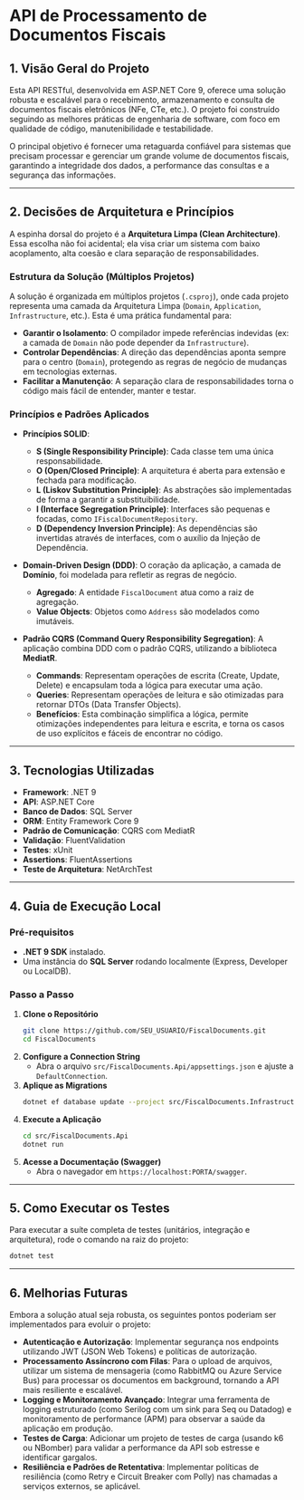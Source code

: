# API de Processamento de Documentos Fiscais

## 1. Visão Geral do Projeto

Esta API RESTful, desenvolvida em ASP.NET Core 9, oferece uma solução robusta e escalável para o recebimento, armazenamento e consulta de documentos fiscais eletrônicos (NFe, CTe, etc.). O projeto foi construído seguindo as melhores práticas de engenharia de software, com foco em qualidade de código, manutenibilidade e testabilidade.

O principal objetivo é fornecer uma retaguarda confiável para sistemas que precisam processar e gerenciar um grande volume de documentos fiscais, garantindo a integridade dos dados, a performance das consultas e a segurança das informações.

---

## 2. Decisões de Arquitetura e Princípios

A espinha dorsal do projeto é a **Arquitetura Limpa (Clean Architecture)**. Essa escolha não foi acidental; ela visa criar um sistema com baixo acoplamento, alta coesão e clara separação de responsabilidades.

### Estrutura da Solução (Múltiplos Projetos)

A solução é organizada em múltiplos projetos (`.csproj`), onde cada projeto representa uma camada da Arquitetura Limpa (`Domain`, `Application`, `Infrastructure`, etc.). Esta é uma prática fundamental para:

- **Garantir o Isolamento**: O compilador impede referências indevidas (ex: a camada de `Domain` não pode depender da `Infrastructure`).
- **Controlar Dependências**: A direção das dependências aponta sempre para o centro (`Domain`), protegendo as regras de negócio de mudanças em tecnologias externas.
- **Facilitar a Manutenção**: A separação clara de responsabilidades torna o código mais fácil de entender, manter e testar.

### Princípios e Padrões Aplicados

- **Princípios SOLID**:

  - **S (Single Responsibility Principle)**: Cada classe tem uma única responsabilidade.
  - **O (Open/Closed Principle)**: A arquitetura é aberta para extensão e fechada para modificação.
  - **L (Liskov Substitution Principle)**: As abstrações são implementadas de forma a garantir a substituibilidade.
  - **I (Interface Segregation Principle)**: Interfaces são pequenas e focadas, como `IFiscalDocumentRepository`.
  - **D (Dependency Inversion Principle)**: As dependências são invertidas através de interfaces, com o auxílio da Injeção de Dependência.

- **Domain-Driven Design (DDD)**: O coração da aplicação, a camada de **Domínio**, foi modelada para refletir as regras de negócio.

  - **Agregado**: A entidade `FiscalDocument` atua como a raiz de agregação.
  - **Value Objects**: Objetos como `Address` são modelados como imutáveis.

- **Padrão CQRS (Command Query Responsibility Segregation)**: A aplicação combina DDD com o padrão CQRS, utilizando a biblioteca **MediatR**.
  - **Commands**: Representam operações de escrita (Create, Update, Delete) e encapsulam toda a lógica para executar uma ação.
  - **Queries**: Representam operações de leitura e são otimizadas para retornar DTOs (Data Transfer Objects).
  - **Benefícios**: Esta combinação simplifica a lógica, permite otimizações independentes para leitura e escrita, e torna os casos de uso explícitos e fáceis de encontrar no código.

---

## 3. Tecnologias Utilizadas

- **Framework**: .NET 9
- **API**: ASP.NET Core
- **Banco de Dados**: SQL Server
- **ORM**: Entity Framework Core 9
- **Padrão de Comunicação**: CQRS com MediatR
- **Validação**: FluentValidation
- **Testes**: xUnit
- **Assertions**: FluentAssertions
- **Teste de Arquitetura**: NetArchTest

---

## 4. Guia de Execução Local

### Pré-requisitos

- **.NET 9 SDK** instalado.
- Uma instância do **SQL Server** rodando localmente (Express, Developer ou LocalDB).

### Passo a Passo

1.  **Clone o Repositório**
    ```bash
    git clone https://github.com/SEU_USUARIO/FiscalDocuments.git
    cd FiscalDocuments
    ```
2.  **Configure a Connection String**
    - Abra o arquivo `src/FiscalDocuments.Api/appsettings.json` e ajuste a `DefaultConnection`.
3.  **Aplique as Migrations**
    ```bash
    dotnet ef database update --project src/FiscalDocuments.Infrastructure --startup-project src/FiscalDocuments.Api
    ```
4.  **Execute a Aplicação**
    ```bash
    cd src/FiscalDocuments.Api
    dotnet run
    ```
5.  **Acesse a Documentação (Swagger)**
    - Abra o navegador em `https://localhost:PORTA/swagger`.

---

## 5. Como Executar os Testes

Para executar a suíte completa de testes (unitários, integração e arquitetura), rode o comando na raiz do projeto:

```bash
dotnet test
```

---

## 6. Melhorias Futuras

Embora a solução atual seja robusta, os seguintes pontos poderiam ser implementados para evoluir o projeto:

- **Autenticação e Autorização**: Implementar segurança nos endpoints utilizando JWT (JSON Web Tokens) e políticas de autorização.
- **Processamento Assíncrono com Filas**: Para o upload de arquivos, utilizar um sistema de mensageria (como RabbitMQ ou Azure Service Bus) para processar os documentos em background, tornando a API mais resiliente e escalável.
- **Logging e Monitoramento Avançado**: Integrar uma ferramenta de logging estruturado (como Serilog com um sink para Seq ou Datadog) e monitoramento de performance (APM) para observar a saúde da aplicação em produção.
- **Testes de Carga**: Adicionar um projeto de testes de carga (usando k6 ou NBomber) para validar a performance da API sob estresse e identificar gargalos.
- **Resiliência e Padrões de Retentativa**: Implementar políticas de resiliência (como Retry e Circuit Breaker com Polly) nas chamadas a serviços externos, se aplicável.
